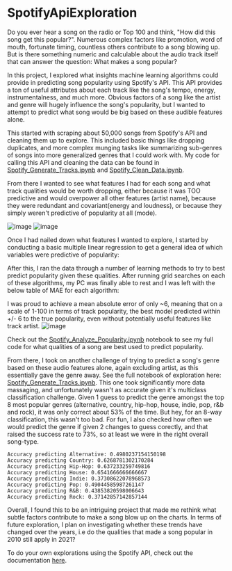 # SpotifyApiExploration

Do you ever hear a song on the radio or Top 100 and think, "How did this song get this popular?". Numerous complex factors like promotion, word of mouth, fortunate timing, countless others contribute to a song blowing up. But is there something numeric and calculable about the audio track itself that can answer the question: What makes a song popular? 

In this project, I explored what insights machine learning algorithms could provide in predicting song popularity using Spotify's API. This API provides a ton of useful attributes about each track like the song's tempo, energy, instrumentalness, and much more. Obvious factors of a song like the artist and genre will hugely influence the song's popularity, but I wanted to attempt to predict what song would be big based on these audible features alone.

This started with scraping about 50,000 songs from Spotify's API and cleaning them up to explore. This included basic things like dropping duplicates, and more complex munging tasks like summarizing sub-genres of songs into more generalized genres that I could work with. My code for calling this API and cleaning the data can be found in [Spotify_Generate_Tracks.ipynb](https://github.com/ekatnic/SpotifyApiExploration/blob/master/Spotify_Generate_Tracks.ipynb) and [Spotify_Clean_Data.ipynb](https://github.com/ekatnic/SpotifyApiExploration/blob/master/Spotify_Clean_Data.ipynb).

From there I wanted to see what features I had for each song and what track qualities would be worth dropping, either because it was TOO predictive and would overpower all other features (artist name), because they were redundant and covariant(energy and loudness), or because they simply weren't predictive of popularity at all (mode).

![image](https://user-images.githubusercontent.com/25894069/121595524-377b5e80-c9f3-11eb-963b-0b7a8cc44362.png)
![image](https://user-images.githubusercontent.com/25894069/121595546-3e09d600-c9f3-11eb-9c34-53bade362faa.png)

Once I had nailed down what features I wanted to explore, I started by conducting a basic multiple linear regression to get a general idea of which variables were predictive of popularity:


After this, I ran the data through a number of learning methods to try to best predict popularity given these qualities. After running grid searches on each of these algorithms, my PC was finally able to rest and I was left with the below table of MAE for each algorithm:


I was proud to achieve a mean absolute error of only ~6, meaning that on a scale of 1-100 in terms of track popularity, the best model predicted within +/- 6 to the true popularity, even without potentially useful features like track artist. 
![image](https://user-images.githubusercontent.com/25894069/121592529-a8207c00-c9ef-11eb-8654-da783bb67c75.png)

Check out the [Spotify_Analyze_Popularity.ipynb](https://github.com/ekatnic/SpotifyApiExploration/blob/master/Spotify_Analyze_Popularity.ipynb) notebook to see my full code for what qualities of a song are best used to predict popularity. 

From there, I took on another challenge of trying to predict a song's genre based on these audio features alone, again excluding artist, as this essentially gave the genre away. See the full notebook of exploration here: [Spotify_Generate_Tracks.ipynb](https://github.com/ekatnic/SpotifyApiExploration/blob/master/Spotify_Analyze_Genre.ipynb). This one took significantly more data massaging, and unfortunately wasn't as accurate given it's multiclass classification challenge. Given 1 guess to predict the genre amongst the top 8 most popular genres (alternative, country, hip-hop, house, indie, pop, r&b and rock), it was only correct about 53% of the time. But hey, for an 8-way classification, this wasn't too bad. For fun, I also checked how often we would predict the genre if given 2 changes to guess corectly, and that raised the success rate to 73%, so at least we were in the right overall song-type.

```
Accuracy predicting Alternative: 0.4980237154150198
Accuracy predicting Country: 0.6268781302170284
Accuracy predicting Hip-Hop: 0.637233259749816
Accuracy predicting House: 0.6541666666666667
Accuracy predicting Indie: 0.37308622078968573
Accuracy predicting Pop: 0.49044585987261147
Accuracy predicting R&B: 0.43853820598006643
Accuracy predicting Rock: 0.37142857142857144
```

Overall, I found this to be an intriguing project that made me rethink what subtle factors contribute to make a song blow up on the charts. In terms of future exploration, I plan on investigating whether these trends have changed over the years, i.e do the qualities that made a song popular in 2010 still apply in 2021?

To do your own explorations using the Spotify API, check out the documentation [here](https://developer.spotify.com/documentation/web-api/).
